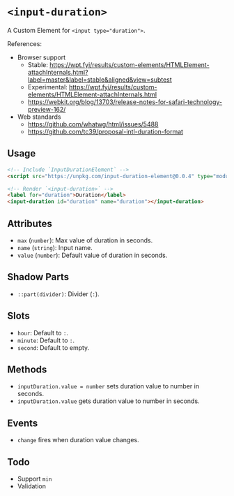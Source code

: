 # `<input-duration>`

A Custom Element for `<input type="duration">`.

References:

- Browser support
  - Stable: https://wpt.fyi/results/custom-elements/HTMLElement-attachInternals.html?label=master&label=stable&aligned&view=subtest
  - Experimental: https://wpt.fyi/results/custom-elements/HTMLElement-attachInternals.html
  - https://webkit.org/blog/13703/release-notes-for-safari-technology-preview-162/
- Web standards
  - https://github.com/whatwg/html/issues/5488
  - https://github.com/tc39/proposal-intl-duration-format

## Usage

```html
<!-- Include `InputDurationElement` -->
<script src="https://unpkg.com/input-duration-element@0.0.4" type="module"></script>

<!-- Render `<input-duration>` -->
<label for="duration">Duration</label>
<input-duration id="duration" name="duration"></input-duration>
```

## Attributes

- `max` (`number`): Max value of duration in seconds.
- `name` (`string`): Input name.
- `value` (`number`): Default value of duration in seconds.

## Shadow Parts

- `::part(divider)`: Divider (`:`).

## Slots

- `hour`: Default to `:`.
- `minute`: Default to `:`.
- `second`:  Default to empty.

## Methods

- `inputDuration.value = number` sets duration value to number in seconds.
- `inputDuration.value` gets duration value to number in seconds.

## Events

- `change` fires when duration value changes.

## Todo

- Support `min`
- Validation
